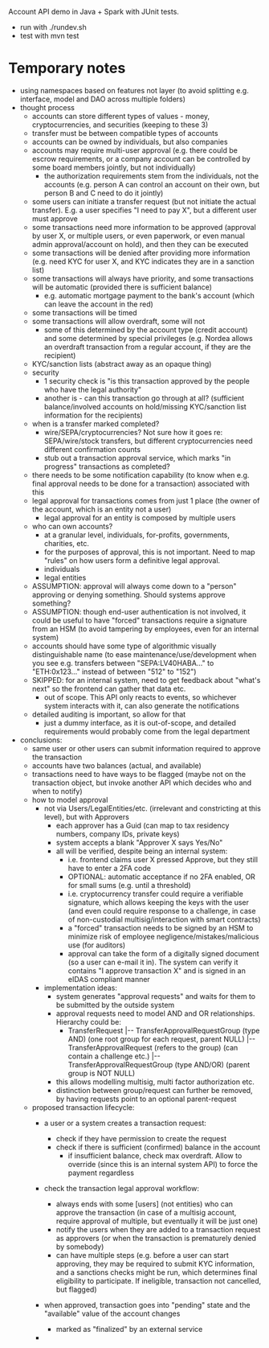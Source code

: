 Account API demo in Java + Spark with JUnit tests.

- run with ./rundev.sh
- test with mvn test

# Temporary notes

- using namespaces based on features not layer (to avoid splitting e.g. interface, model and DAO across multiple folders)
- thought process
    - accounts can store different types of values - money, cryptocurrencies, and securities (keeping to these 3)
    - transfer must be between compatible types of accounts
    - accounts can be owned by individuals, but also companies
    - accounts may require multi-user approval (e.g. there could be escrow requirements, or a company account can be controlled by some board members jointly, but not individually)
        - the authorization requirements stem from the individuals, not the accounts (e.g. person A can control an account on their own, but person B and C need to do it jointly)
    - some users can initiate a transfer request (but not initiate the actual transfer). E.g. a user specifies "I need to pay X", but a different user must approve
    - some transactions need more information to be approved (approval by user X, or multiple users, or even paperwork, or even manual admin approval/account on hold), and then they can be executed
    - some transactions will be denied after providing more information (e.g. need KYC for user X, and KYC indicates they are in a sanction list)
    - some transactions will always have priority, and some transactions will be automatic (provided there is sufficient balance)
        - e.g. automatic mortgage payment to the bank's account (which can leave the account in the red)
    - some transactions will be timed
    - some transactions will allow overdraft, some will not
        - some of this determined by the account type (credit account) and some determined by special privileges (e.g. Nordea allows an overdraft transaction from a regular account, if they are the recipient)
    - KYC/sanction lists (abstract away as an opaque thing)
    - security
        - 1 security check is "is this transaction approved by the people who have the legal authority"
        - another is - can this transaction go through at all? (sufficient balance/involved accounts on hold/missing KYC/sanction list information for the recipients)
    - when is a transfer marked completed?
        - wire/SEPA/cryptocurrencies? Not sure how it goes re: SEPA/wire/stock transfers, but different cryptocurrencies need different confirmation counts
        - stub out a transaction approval service, which marks "in progress" transactions as completed?
    - there needs to be some notification capability (to know when e.g. final approval needs to be done for a transaction) associated with this
    - legal approval for transactions comes from just 1 place (the owner of the account, which is an entity not a user)
        - legal approval for an entity is composed by multiple users
    - who can own accounts?
        - at a granular level, individuals, for-profits, governments, charities, etc.
        - for the purposes of approval, this is not important. Need to map "rules" on how users form a definitive legal approval.
        - individuals
        - legal entities
    - ASSUMPTION: approval will always come down to a "person" approving or denying something. Should systems approve something?
    - ASSUMPTION: though end-user authentication is not involved, it could be useful to have "forced" transactions require a signature from an HSM (to avoid tampering by employees, even for an internal system)
    - accounts should have some type of algorithmic visually distinguishable name (to ease maintenance/use/development when you see e.g. transfers between "SEPA:LV40HABA..." to "ETH:0x123..." instead of between "512" to "152")
    - SKIPPED: for an internal system, need to get feedback about "what's next" so the frontend can gather that data etc.
        - out of scope. This API only reacts to events, so whichever system interacts with it, can also generate the notifications
    - detailed auditing is important, so allow for that
        - just a dummy interface, as it is out-of-scope, and detailed requirements would probably come from the legal department
- conclusions:
    - same user or other users can submit information required to approve the transaction
    - accounts have two balances (actual, and available)
    - transactions need to have ways to be flagged (maybe not on the transaction object, but invoke another API which decides who and when to notify)
    - how to model approval
        - not via Users/LegalEntities/etc. (irrelevant and constricting at this level), but with Approvers
            - each approver has a Guid (can map to tax residency numbers, company IDs, private keys)
            - system accepts a blank "Approver X says Yes/No"
            - all will be verified, despite being an internal system:
                - i.e. frontend claims user X pressed Approve, but they still have to enter a 2FA code
                - OPTIONAL: automatic acceptance if no 2FA enabled, OR for small sums (e.g. until a threshold)
                - i.e. cryptocurrency transfer could require a verifiable signature, which allows keeping the keys with the user (and even could require response to a challenge, in case of non-custodial multisig/interaction with smart contracts)
                - a "forced" transaction needs to be signed by an HSM to minimize risk of employee negligence/mistakes/malicious use (for auditors)
                - approval can take the form of a digitally signed document (so a user can e-mail it in). The system can verify it contains "I approve transaction X" and is signed in an eIDAS compliant manner
        - implementation ideas:
            - system generates "approval requests" and waits for them to be submitted by the outside system
            - approval requests need to model AND and OR relationships. Hierarchy could be:
                - TransferRequest
                |-- TransferApprovalRequestGroup (type AND) (one root group for each request, parent NULL)
                  |-- TransferApprovalRequest  (refers to the group) (can contain a challenge etc.)
                  |-- TransferApprovalRequestGroup (type AND/OR) (parent group is NOT NULL)
            - this allows modelling multisig, multi factor authorization etc.
            - distinction between group/request can further be removed, by having requests point to an optional parent-request
    - proposed transaction lifecycle:
        - a user or a system creates a transaction request:
            - check if they have permission to create the request
            - check if there is sufficient (confirmed) balance in the account
                - if insufficient balance, check max overdraft. Allow to override (since this is an internal system API) to force the payment regardless
        - check the transaction legal approval workflow:
            - always ends with some [users] (not entities) who can approve the transaction (in case of a multisig account, require approval of multiple, but eventually it will be just one)
            - notify the users when they are added to a transaction request as approvers (or when the transaction is prematurely denied by somebody)
            - can have multiple steps (e.g. before a user can start approving, they may be required to submit KYC information, and a sanctions checks might be run, which determines final eligibility to participate. If ineligible, transaction not cancelled, but flagged)
        - when approved, transaction goes into "pending" state and the "available" value of the account changes
            - marked as "finalized" by an external service


        -

